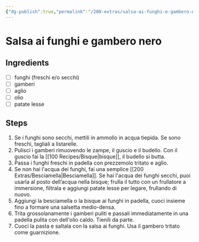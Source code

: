 ```yaml
---
{"dg-publish":true,"permalink":"/200-extras/salsa-ai-funghi-e-gambero-nero/"}
---
```


# Salsa ai funghi e gambero nero
## Ingredients
- [ ] funghi (freschi e/o secchi)
- [ ] gamberi
- [ ] aglio
- [ ] olio
- [ ] patate lesse
## Steps
1. Se i funghi sono secchi, mettili in ammollo in acqua tiepida. Se sono freschi, tagliali a  listarelle.
2. Pulisci i gamberi rimuovendo le zampe, il guscio e il budello. Con il guscio fai la [[100 Recipes/Bisque\|bisque]], il budello si butta.
3. Passa i funghi freschi in padella con prezzemolo tritato e aglio. 
4. Se non hai l'acqua dei funghi, fai una semplice [[200 Extras/Besciamella\|Besciamella]]. Se hai l'acqua dei funghi secchi, puoi usarla al posto dell’acqua nella bisque; frulla il tutto con un frullatore a immersione, filtrala e aggiungi patate lesse per legare, frullando di nuovo. 
5. Aggiungi la besciamella o la bisque ai funghi in padella, cuoci insieme fino a formare una salsetta medio-densa.
6. Trita grossolanamente i gamberi puliti e passali immediatamente in una padella pulita con dell'olio caldo. Tienili da parte.
7. Cuoci la pasta e saltala con la salsa ai funghi. Usa il gambero tritato come guarnizione.